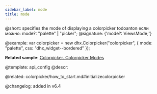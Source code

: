 ```yaml
---
sidebar_label: mode
title: mode
---          
```


@short: specifies the mode of displaying a colorpicker
todoanton если можно: mode?: "palette" | "picker";
@signature: {'mode?: ViewsMode;'}

@example: 
var colorpicker = new dhx.Colorpicker("colorpicker", {
	mode: "palette",
	css: "dhx_widget--bordered"
});

**Related sample**: [Colorpicker. Colorpicker Modes](https://snippet.dhtmlx.com/add0g4je)

@template:	api_config
@descr: 

@related: colorpicker/how_to_start.md#initializecolorpicker

@changelog: added in v6.4
